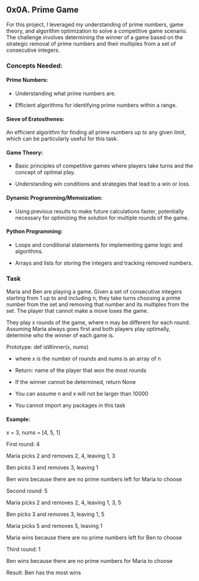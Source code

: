 ## 0x0A. Prime Game

For this project, I leveraged my understanding of prime numbers, game theory, and algorithm optimization to solve a competitive game scenario. The challenge involves determining the winner of a game based on the strategic removal of prime numbers and their multiples from a set of consecutive integers.

### Concepts Needed:

#### Prime Numbers:

- Understanding what prime numbers are.

- Efficient algorithms for identifying prime numbers within a range.

#### Sieve of Eratosthenes:

An efficient algorithm for finding all prime numbers up to any given limit, which can be particularly useful for this task.

#### Game Theory:

- Basic principles of competitive games where players take turns and the concept of optimal play.

- Understanding win conditions and strategies that lead to a win or loss.

#### Dynamic Programming/Memoization:

- Using previous results to make future calculations faster, potentially necessary for optimizing the solution for multiple rounds of the game.

#### Python Programming:

- Loops and conditional statements for implementing game logic and algorithms.

- Arrays and lists for storing the integers and tracking removed numbers.


### Task

Maria and Ben are playing a game. Given a set of consecutive integers starting from 1 up to and including n, they take turns choosing a prime number from the set and removing that number and its multiples from the set. The player that cannot make a move loses the game.

They play x rounds of the game, where n may be different for each round. Assuming Maria always goes first and both players play optimally, determine who the winner of each game is.

Prototype: def isWinner(x, nums)

- where x is the number of rounds and nums is an array of n

- Return: name of the player that won the most rounds

- If the winner cannot be determined, return None

- You can assume n and x will not be larger than 10000

- You cannot import any packages in this task

#### Example:

x = 3, nums = [4, 5, 1]

First round: 4

Maria picks 2 and removes 2, 4, leaving 1, 3

Ben picks 3 and removes 3, leaving 1

Ben wins because there are no prime numbers left for Maria to choose

Second round: 5

Maria picks 2 and removes 2, 4, leaving 1, 3, 5

Ben picks 3 and removes 3, leaving 1, 5

Maria picks 5 and removes 5, leaving 1

Maria wins because there are no prime numbers left for Ben to choose

Third round: 1

Ben wins because there are no prime numbers for Maria to choose

Result: Ben has the most wins


